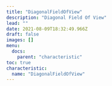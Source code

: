 ```yaml
---
title: "DiagonalFieldOfView"
description: "Diagonal Field Of View"
lead: ""
date: 2021-08-09T18:32:49.966Z
draft: false
images: []
menu:
  docs:
    parent: "characteristic"
toc: true
characteristic:
  name: "DiagonalFieldOfView"
---
```


